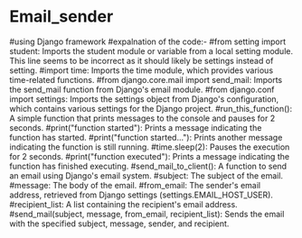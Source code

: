 # Email_sender
#using Django framework
#expalnation of the code:-
#from setting import student: Imports the student module or variable from a local setting module. This line seems to be incorrect as it should likely be settings instead of setting.
#import time: Imports the time module, which provides various time-related functions.
#from django.core.mail import send_mail: Imports the send_mail function from Django's email module.
#from django.conf import settings: Imports the settings object from Django's configuration, which contains various settings for the Django project.
#run_this_function(): A simple function that prints messages to the console and pauses for 2 seconds.
#print("function started"): Prints a message indicating the function has started.
#print("function started..."): Prints another message indicating the function is still running.
#time.sleep(2): Pauses the execution for 2 seconds.
#print("function executed"): Prints a message indicating the function has finished executing.
#send_mail_to_client(): A function to send an email using Django's email system.
#subject: The subject of the email.
#message: The body of the email.
#from_email: The sender's email address, retrieved from Django settings (settings.EMAIL_HOST_USER).
#recipient_list: A list containing the recipient's email address.
#send_mail(subject, message, from_email, recipient_list): Sends the email with the specified subject, message, sender, and recipient.
